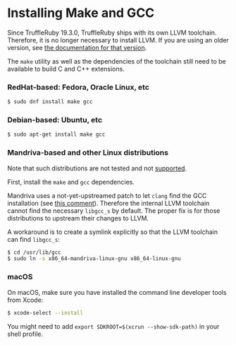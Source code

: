 # Installing Make and GCC

Since TruffleRuby 19.3.0, TruffleRuby ships with its own LLVM toolchain.
Therefore, it is no longer necessary to install LLVM. If you are using an older
version, see [the documentation for that version](https://github.com/oracle/truffleruby/blob/vm-19.2.0/doc/user/installing-llvm.md).

The `make` utility as well as the dependencies of the toolchain still need to be available to build C and C++ extensions.

### RedHat-based: Fedora, Oracle Linux, etc

```bash
$ sudo dnf install make gcc
```

### Debian-based: Ubuntu, etc

```bash
$ sudo apt-get install make gcc
```

### Mandriva-based and other Linux distributions

Note that such distributions are not tested and not [supported](../../README.md#system-compatibility).

First, install the `make` and `gcc` dependencies.

Mandriva uses a not-yet-upstreamed patch to let `clang` find the GCC installation
(see [this comment](https://github.com/oracle/truffleruby/issues/2009#issuecomment-630019082)).
Therefore the internal LLVM toolchain cannot find the necessary `libgcc_s` by default.
The proper fix is for those distributions to upstream their changes to LLVM.

A workaround is to create a symlink explicitly so that the LLVM toolchain can find `libgcc_s`:
```bash
$ cd /usr/lib/gcc
$ sudo ln -s x86_64-mandriva-linux-gnu x86_64-linux-gnu
```

### macOS

On macOS, make sure you have installed the command line developer tools from Xcode:

```bash
$ xcode-select --install
```

You might need to add `export SDKROOT=$(xcrun --show-sdk-path)` in your shell profile.
